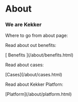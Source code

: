 # About

### We are Kekker

Where to go from about page:

Read about out benefits: 

\[ Benefits \]\(/about/benefits.html\)

Read about cases:

\[Cases\]\(/about/cases.html\)

Read about Kekker Platforn:

\[Platform\]\(/about/platform.html\)

